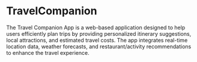 # TravelCompanion
 The Travel Companion App is a web-based application designed to help users efficiently plan trips by providing personalized itinerary suggestions, local attractions, and estimated travel costs. The app integrates real-time location data, weather forecasts, and restaurant/activity recommendations to enhance the travel experience.
